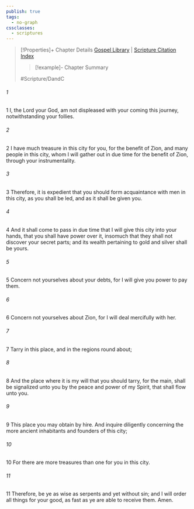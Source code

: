 ```yaml
---
publish: true
tags:
  - no-graph
cssclasses:
  - scriptures
---
```

>[!Properties]+ Chapter Details
>[Gospel Library](https://churchofjesuschrist.org/study/scriptures/dc-testament/dc/111?lang=eng)    |    [Scripture Citation Index](https://scriptures.byu.edu/#12e6f::c12e6f)
>>[!example]- Chapter Summary
>> 
> 
>
>#Scripture/DandC
###### 1
1 I, the Lord your God, am not displeased with your coming this journey, notwithstanding your follies.
###### 2
2 I have much treasure in this city for you, for the benefit of Zion, and many people in this city, whom I will gather out in due time for the benefit of Zion, through your instrumentality.
###### 3
3 Therefore, it is expedient that you should form acquaintance with men in this city, as you shall be led, and as it shall be given you.
###### 4
4 And it shall come to pass in due time that I will give this city into your hands, that you shall have power over it, insomuch that they shall not discover your secret parts; and its wealth pertaining to gold and silver shall be yours.
###### 5
5 Concern not yourselves about your debts, for I will give you power to pay them.
###### 6
6 Concern not yourselves about Zion, for I will deal mercifully with her.
###### 7
7 Tarry in this place, and in the regions round about;
###### 8
8 And the place where it is my will that you should tarry, for the main, shall be signalized unto you by the peace and power of my Spirit, that shall flow unto you.
###### 9
9 This place you may obtain by hire. And inquire diligently concerning the more ancient inhabitants and founders of this city;
###### 10
10 For there are more treasures than one for you in this city.
###### 11
11 Therefore, be ye as wise as serpents and yet without sin; and I will order all things for your good, as fast as ye are able to receive them. Amen.
